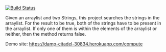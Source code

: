 [![Build Status](https://travis-ci.com/cenkgokturk/myDemoApp.svg?branch=main)](https://travis-ci.com/cenkgokturk/myDemoApp)

Given an arraylist and two Strings, this project searches the strings in the arraylist.
For the result to be true, both of the strings have to be present in the arraylist. 
If only one of them is within the elements of the arraylist or neither, then the method returns false.

Demo site: https://damp-citadel-30834.herokuapp.com/compute
